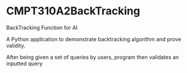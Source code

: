 # CMPT310A2BackTracking
BackTracking Function for AI 

A Python application to demonstrate backtracking algorithm and prove validity.

After being given a set of queries by users, program then validates an inputted query

